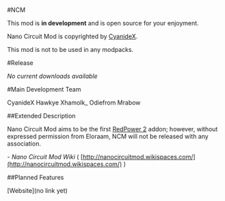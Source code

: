 #NCM

This mod is **in development** and is open source for your enjoyment.

Nano Circuit Mod is copyrighted by [CyanideX](https://github.com/Cyanide89 "CyanideX GitHub profile").

This mod is not to be used in any modpacks.

#Release

*No current downloads available*

#Main Development Team

CyanideX  Hawkye  Xhamolk_  Odiefrom  Mrabow


##Extended Description

Nano Circuit Mod aims to be the first [RedPower 2](http://www.eloraam.com/ "Eloraam.com") addon; however, without expressed permission from Eloraam, NCM will not be released with any association.

\- *Nano Circuit Mod Wiki* ( [http://nanocircuitmod.wikispaces.com/](http://nanocircuitmod.wikispaces.com/) )

##Planned Features

[Website](no link yet)
